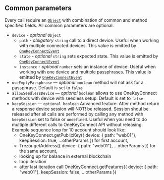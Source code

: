 ## Common parameters
Every call require an [`Object`](https://developer.mozilla.org/en-US/docs/Web/JavaScript/Reference/Global_Objects/Object) with combination of common and method specified fields.
All common parameters are optional.

* `device` - *optional* `Object`
    - `path` - *obligatory* `string` call to a direct device. Useful when working with multiple connected devices. This value is emitted by [`OneKeyConnectEvent`](../events.md)
    - `state` - *optional* `string` sets expected state. This value is emitted by [`OneKeyConnectEvent`](../events.md)
    - `instance` - *optional* `number` sets an instance of device. Useful when working with one device and multiple passphrases. This value is emitted by [`OneKeyConnectEvent`](../events.md)
* `useEmptyPassphrase` — *optional* `boolean` method will not ask for a passphrase. Default is set to `false`
* `allowSeedlessDevice` — *optional* `boolean` allows to use OneKeyConnect methods with device with seedless setup. Default is set to `false`
* `keepSession` — `optional boolean` Advanced feature. After method return a response device session will NOT! be released. Session shoul be released after all calls are performed by calling any method with `keepSession` set to false or `undefined`. Useful when you need to do multiple different calls to OneKeyConnect API without releasing. Example sequence loop for 10 account should look like: 
    - OneKeyConnect.getPublicKey({ device: { path: "web01"}, keepSession: true, ...otherParams }) for first account,
    - Trezor.getAddress({ device: { path: "web01"}, ...otherParams }) for the same account,
    - looking up for balance in external blockchain
    - loop iteration
    - after last iteration call OneKeyConnect.getFeatures({ device: { path: "web01"}, keepSession: false, ...otherParams })
